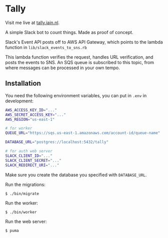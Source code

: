 # Tally

Visit me live at [tally.iain.nl](http://tally.iain.nl).

A simple Slack bot to count things. Made as proof of concept.

Slack's Event API posts off to AWS API Gateway, which points to the lambda
function in `lib/slack_events_to_sns.rb`

This lambda function verifies the request, handles URL verification, and posts
the events to SNS. An SQS queue is subscribed to this topic, from where messages
can be processed in your own tempo.

## Installation

You need the following environment variables, you can put in `.env` in development:

``` bash
AWS_ACCESS_KEY_ID="..."
AWS_SECRET_ACCESS_KEY="..."
AWS_REGION="us-east-1"

# for worker
QUEUE_URL="https://sqs.us-east-1.amazonaws.com/account-id/queue-name"

DATABASE_URL="postgres://localhost:5432/tally"

# for auth web server
SLACK_CLIENT_ID="..."
SLACK_CLIENT_SECRET="..."
SLACK_REDIRECT_URI="..."
```

Make sure you create the database you specified with `DATABASE_URL`.

Run the migrations:

    $ ./bin/migrate

Run the worker:

    $ ./bin/worker

Run the web server:

    $ puma
